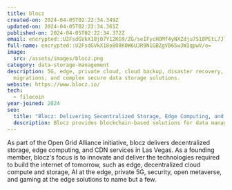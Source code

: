 ```yaml
---
title: blocz
created-on: 2024-04-05T02:22:34.349Z
updated-on: 2024-04-05T02:22:34.361Z
published-on: 2024-04-05T02:22:34.372Z
email: encrypted::U2FsdGVkX18j07Y12KG9/ZG/seIFycHOMf4yNXZdju7S10PEtL7JTYb1rnk7eySa
full-name: encrypted::U2FsdGVkX18o8O8K0W6UJR9N1GBZgVB65w3WIqpwV/o=
image:
  src: /assets/images/blocz.png
category: data-storage-management
description: 5G, edge, private cloud, cloud backup, disaster recovery, cloud
  migrations, and complex secure data storage solutions.
website: https://www.blocz.io/
tech:
  - filecoin
year-joined: 2024
seo:
  title: "Blocz: Delivering Secentralized Storage, Edge Computing, and CDN Services"
  description: Blocz provides blockchain-based solutions for data management.
---
```


As part of the Open Grid Alliance initiative, blocz delivers decentralized storage, edge computing, and CDN services in Las Vegas. As a founding member, blocz's focus is to innovate and deliver the technologies required to build the internet of tomorrow, such as edge, decentralized cloud compute and storage, AI at the edge, private 5G, security, open metaverse, and gaming at the edge solutions to name but a few.
